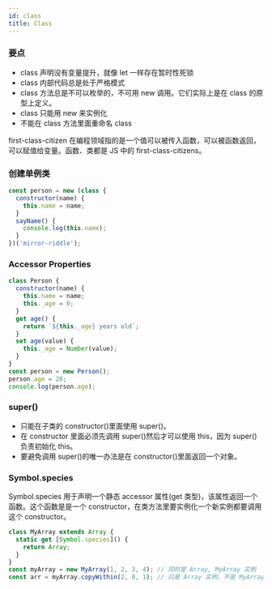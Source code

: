 ```yaml
---
id: class
title: Class
---
```


### 要点

- class 声明没有变量提升，就像 let 一样存在暂时性死锁
- class 内部代码总是处于严格模式
- class 方法总是不可以枚举的，不可用 new 调用。它们实际上是在 class 的原型上定义。
- class 只能用 new 来实例化
- 不能在 class 方法里面重命名 class

first-class-citizen 在编程领域指的是一个值可以被传入函数，可以被函数返回，可以赋值给变量。函数、类都是 JS 中的 first-class-citizens。

### 创建单例类

```javascript
const person = new (class {
  constructor(name) {
    this.name = name;
  }
  sayName() {
    console.log(this.name);
  }
})('mirror-riddle');
```

### Accessor Properties

```javascript
class Person {
  constructor(name) {
    this.name = name;
    this._age = 0;
  }
  get age() {
    return `${this._age} years old`;
  }
  set age(value) {
    this._age = Number(value);
  }
}
const person = new Person();
person.age = 28;
console.log(person.age);
```

### super()

- 只能在子类的 constructor()里面使用 super()。
- 在 constructor 里面必须先调用 super()然后才可以使用 this，因为 super()负责初始化 this。
- 要避免调用 super()的唯一办法是在 constructor()里面返回一个对象。

### Symbol.species

Symbol.species 用于声明一个静态 accessor 属性(get 类型)，该属性返回一个函数。这个函数是是一个 constructor，在类方法里要实例化一个新实例都要调用这个 constructor。

```javascript
class MyArray extends Array {
  static get [Symbol.species]() {
    return Array;
  }
}
const myArray = new MyArray(1, 2, 3, 4); // 同时是 Array, MyArray 实例
const arr = myArray.copyWithin(2, 0, 1); // 只是 Array 实例，不是 MyArray 实例
```
